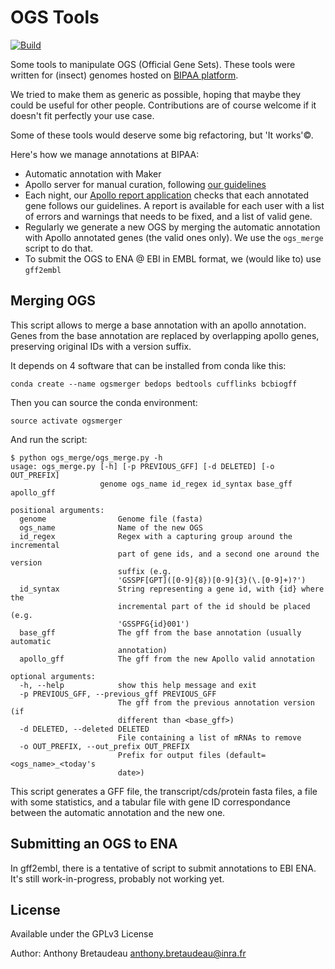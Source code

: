 # OGS Tools

[![Build](https://travis-ci.org/abretaud/ogs-tools.svg?branch=master)](https://travis-ci.org/abretaud/ogs-tools)

Some tools to manipulate OGS (Official Gene Sets).
These tools were written for (insect) genomes hosted on [BIPAA platform](https://bipaa.genouest.org).

We tried to make them as generic as possible, hoping that maybe they could be useful for other people. Contributions are of course welcome if it doesn't fit perfectly your use case.

Some of these tools would deserve some big refactoring, but 'It works'©.

Here's how we manage annotations at BIPAA:

- Automatic annotation with Maker
- Apollo server for manual curation, following [our guidelines](https://bipaa.genouest.org/is/how-to-annotate-a-genome/)
- Each night, our [Apollo report application](https://bipaa.genouest.org/is/how-to-annotate-a-genome/) checks that each annotated gene follows our guidelines. A report is available for each user with a list of errors and warnings that needs to be fixed, and a list of valid gene.
- Regularly we generate a new OGS by merging the automatic annotation with Apollo annotated genes (the valid ones only). We use the `ogs_merge` script to do that.
- To submit the OGS to ENA @ EBI in EMBL format, we (would like to) use `gff2embl`

## Merging OGS

This script allows to merge a base annotation with an apollo annotation.
Genes from the base annotation are replaced by overlapping apollo genes, preserving original IDs with a version suffix.

It depends on 4 software that can be installed from conda like this:

```
conda create --name ogsmerger bedops bedtools cufflinks bcbiogff
```

Then you can source the conda environment:

```
source activate ogsmerger
```

And run the script:

```
$ python ogs_merge/ogs_merge.py -h
usage: ogs_merge.py [-h] [-p PREVIOUS_GFF] [-d DELETED] [-o OUT_PREFIX]
                    genome ogs_name id_regex id_syntax base_gff apollo_gff

positional arguments:
  genome                Genome file (fasta)
  ogs_name              Name of the new OGS
  id_regex              Regex with a capturing group around the incremental
                        part of gene ids, and a second one around the version
                        suffix (e.g.
                        'GSSPF[GPT]([0-9]{8})[0-9]{3}(\.[0-9]+)?')
  id_syntax             String representing a gene id, with {id} where the
                        incremental part of the id should be placed (e.g.
                        'GSSPFG{id}001')
  base_gff              The gff from the base annotation (usually automatic
                        annotation)
  apollo_gff            The gff from the new Apollo valid annotation

optional arguments:
  -h, --help            show this help message and exit
  -p PREVIOUS_GFF, --previous_gff PREVIOUS_GFF
                        The gff from the previous annotation version (if
                        different than <base_gff>)
  -d DELETED, --deleted DELETED
                        File containing a list of mRNAs to remove
  -o OUT_PREFIX, --out_prefix OUT_PREFIX
                        Prefix for output files (default=<ogs_name>_<today's
                        date>)
```

This script generates a GFF file, the transcript/cds/protein fasta files, a file with some statistics, and a tabular file with gene ID correspondance between the automatic annotation and the new one.

## Submitting an OGS to ENA

In gff2embl, there is a tentative of script to submit annotations to EBI ENA.
It's still work-in-progress, probably not working yet.

## License

Available under the GPLv3 License

Author: Anthony Bretaudeau <anthony.bretaudeau@inra.fr>
